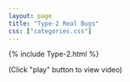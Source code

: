 ```yaml
---
layout: page
title: "Type-2 Real Bugs"
css: ["categories.css"]
---
```


{% include Type-2.html %}

(Click "play" button to view video)
